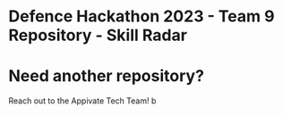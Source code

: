 # Defence Hackathon 2023 - Team 9 Repository - Skill Radar

# Need another repository?
Reach out to the Appivate Tech Team!  b
